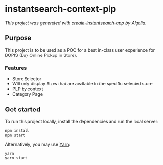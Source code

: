 # instantsearch-context-plp

_This project was generated with [create-instantsearch-app](https://github.com/algolia/instantsearch/tree/master/packages/create-instantsearch-app) by [Algolia](https://algolia.com)._

## Purpose

This project is to be used as a POC for a best in-class user experience for BOPIS (Buy Online Pickup in Store).

### Features

- Store Selector
- Will only display Sizes that are available in the specific selected store
- PLP by context
- Category Page

## Get started

To run this project locally, install the dependencies and run the local server:

```sh
npm install
npm start
```

Alternatively, you may use [Yarn](https://http://yarnpkg.com/):

```sh
yarn
yarn start
```
